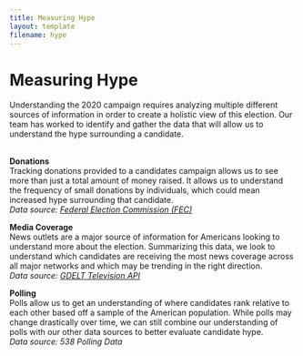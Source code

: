 ```yaml
---
title: Measuring Hype
layout: template
filename: hype
--- 
```


# Measuring Hype

Understanding the 2020 campaign requires analyzing multiple different sources of information in order to create a holistic view of this election. Our team has worked to identify and gather the data that will allow us to understand the hype surrounding a candidate. <br/>
<br/>

**Donations** <br/>
Tracking donations provided to a candidates campaign allows us to see more than just a total amount of money raised. It allows us to understand the frequency of small donations by individuals, which could mean increased hype surrounding that candidate. <br/>
*Data source: [Federal Election Commission (FEC)](https://www.fec.gov/)*
<br/>

**Media Coverage** <br/>
News outlets are a major source of information for Americans looking to understand more about the election. Summarizing this data, we look to understand which candidates are receiving the most news coverage across all major networks and which may be trending in the right direction. <br/>
*Data source: [GDELT Television API](https://blog.gdeltproject.org/gdelt-2-0-television-api-debuts/)*
<br/>

**Polling** <br/>
Polls allow us to get an understanding of where candidates rank relative to each other based off a sample of the American population. While polls may change drastically over time, we can still combine our understanding of polls with our other data sources to better evaluate candidate hype. <br/>
*Data source: 538 Polling Data*
<br/>



